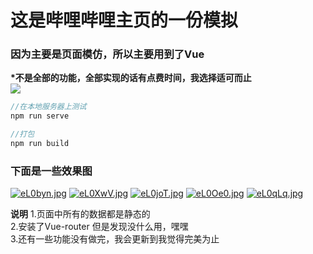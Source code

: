 # 这是哔哩哔哩主页的一份模拟
### 因为主要是页面模仿，所以主要用到了Vue

**\*不是全部的功能，全部实现的话有点费时间，我选择适可而止**  
![](https://timgsa.baidu.com/timg?image&quality=80&size=b9999_10000&sec=1565422629025&di=4af704089f480717a029fa959aa8d706&imgtype=0&src=http%3A%2F%2Fimg.9553.com%2Fuploadfile%2F2018%2F0316%2F20180316031734402.jpg)

```js
//在本地服务器上测试
npm run serve

//打包
npm run build
```
### 下面是一些效果图
[![eL0byn.jpg](https://s2.ax1x.com/2019/08/10/eL0byn.jpg)](https://imgchr.com/i/eL0byn)
[![eL0XwV.jpg](https://s2.ax1x.com/2019/08/10/eL0XwV.jpg)](https://imgchr.com/i/eL0XwV)
[![eL0joT.jpg](https://s2.ax1x.com/2019/08/10/eL0joT.jpg)](https://imgchr.com/i/eL0joT)
[![eL0Oe0.jpg](https://s2.ax1x.com/2019/08/10/eL0Oe0.jpg)](https://imgchr.com/i/eL0Oe0)
[![eL0qLq.jpg](https://s2.ax1x.com/2019/08/10/eL0qLq.jpg)](https://imgchr.com/i/eL0qLq)


**说明**
1.页面中所有的数据都是静态的  
2.安装了Vue-router 但是发现没什么用，嘿嘿  
3.还有一些功能没有做完，我会更新到我觉得完美为止